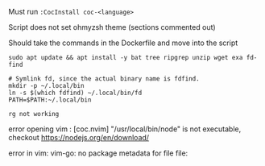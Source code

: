 Must run `:CocInstall coc-<language>`

Script does not set ohmyzsh theme (sections commented out)

Should take the commands in the Dockerfile and move into the script

```
sudo apt update && apt install -y bat tree ripgrep unzip wget exa fd-find
```

```
# Symlink fd, since the actual binary name is fdfind.
mkdir -p ~/.local/bin
ln -s $(which fdfind) ~/.local/bin/fd
PATH=$PATH:~/.local/bin
```

```
rg not working
```

error opening vim :
[coc.nvim] "/usr/local/bin/node" is not executable, checkout https://nodejs.org/en/download/

error in vim:
vim-go: no package metadata for file file:

